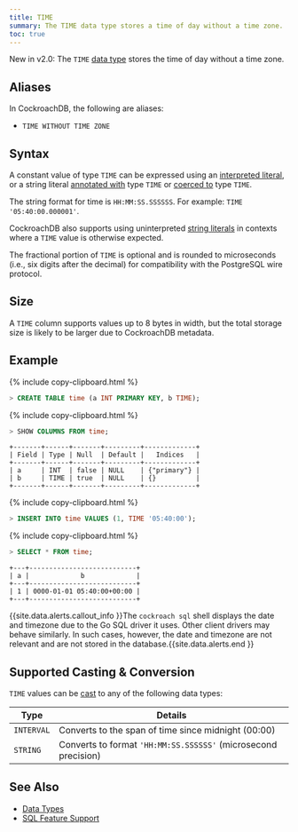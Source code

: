 ```yaml
---
title: TIME
summary: The TIME data type stores a time of day without a time zone.
toc: true
---
```

<span class="version-tag">New in v2.0:</span> The `TIME` [data type](data-types.html) stores the time of day without a time zone.


## Aliases

In CockroachDB, the following are aliases:

- `TIME WITHOUT TIME ZONE`

## Syntax

A constant value of type `TIME` can be expressed using an
[interpreted literal](sql-constants.html#interpreted-literals), or a
string literal
[annotated with](scalar-expressions.html#explicitly-typed-expressions)
type `TIME` or
[coerced to](scalar-expressions.html#explicit-type-coercions) type
`TIME`.

The string format for time is `HH:MM:SS.SSSSSS`. For example: `TIME '05:40:00.000001'`.

CockroachDB also supports using uninterpreted
[string literals](sql-constants.html#string-literals) in contexts
where a `TIME` value is otherwise expected.

The fractional portion of `TIME` is optional and is rounded to microseconds (i.e., six digits after the decimal) for compatibility with the PostgreSQL wire protocol.

## Size

A `TIME` column supports values up to 8 bytes in width, but the total storage size is likely to be larger due to CockroachDB metadata.

## Example

{% include copy-clipboard.html %}
~~~ sql
> CREATE TABLE time (a INT PRIMARY KEY, b TIME);
~~~

{% include copy-clipboard.html %}
~~~ sql
> SHOW COLUMNS FROM time;
~~~
~~~
+-------+------+-------+---------+-------------+
| Field | Type | Null  | Default |   Indices   |
+-------+------+-------+---------+-------------+
| a     | INT  | false | NULL    | {"primary"} |
| b     | TIME | true  | NULL    | {}          |
+-------+------+-------+---------+-------------+
~~~

{% include copy-clipboard.html %}
~~~ sql
> INSERT INTO time VALUES (1, TIME '05:40:00');
~~~

{% include copy-clipboard.html %}
~~~ sql
> SELECT * FROM time;
~~~
~~~
+---+---------------------------+
| a |             b             |
+---+---------------------------+
| 1 | 0000-01-01 05:40:00+00:00 |
+---+---------------------------+
~~~
{{site.data.alerts.callout_info }}The <code>cockroach sql</code> shell displays the date and timezone due to the Go SQL driver it uses. Other client drivers may behave similarly. In such cases, however, the date and timezone are not relevant and are not stored in the database.{{site.data.alerts.end }}

## Supported Casting & Conversion

`TIME` values can be [cast](data-types.html#data-type-conversions-casts) to any of the following data types:

Type | Details
-----|--------
`INTERVAL` | Converts to the span of time since midnight (00:00)
`STRING` | Converts to format `'HH:MM:SS.SSSSSS'` (microsecond precision)

## See Also

- [Data Types](data-types.html)
- [SQL Feature Support](sql-feature-support.html)
